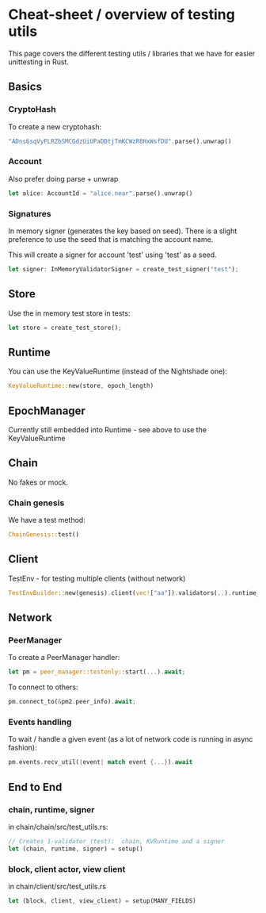 # Cheat-sheet / overview of testing utils

This page covers the different testing utils / libraries that we have for easier unittesting in Rust.

## Basics

### CryptoHash

To create a new cryptohash:
```rust
"ADns6sqVyFLRZbSMCGdzUiUPaDDtjTmKCWzR8HxWsfDU".parse().unwrap()
```

### Account
Also prefer doing parse + unwrap
```rust
let alice: AccountId = "alice.near".parse().unwrap()
```

### Signatures
In memory signer (generates the key based on seed). There is a slight preference to use the seed that is matching the account name.

This will create a signer for account 'test' using 'test' as a seed.

```rust
let signer: InMemoryValidatorSigner = create_test_signer("test");
```

## Store
Use the in memory test store in tests:
```rust
let store = create_test_store();
```

## Runtime
You can use the KeyValueRuntime (instead of the Nightshade one):

```rust
KeyValueRuntime::new(store, epoch_length)
```

## EpochManager
Currently still embedded into Runtime - see above to use the KeyValueRuntime

## Chain
No fakes or mock.

### Chain genesis
We have a test method:

```rust
ChainGenesis::test()
```

## Client

TestEnv - for testing multiple clients (without network)
```rust
TestEnvBuilder::new(genesis).client(vec!["aa"]).validators(..).runtime_adapters(..).build()
```

## Network

### PeerManager

To create a PeerManager handler:

```rust
let pm = peer_manager::testonly::start(...).await;
```

To connect to others:
```rust
pm.connect_to(&pm2.peer_info).await;
```

### Events handling

To wait / handle a given event (as a lot of network code is running in async fashion):

```rust
pm.events.recv_util(|event| match event {...}).await
```



## End to End 

### chain, runtime, signer

in chain/chain/src/test_utils.rs:
```rust
// Creates 1-validator (test):  chain, KVRuntime and a signer
let (chain, runtime, signer) = setup() 
```

### block, client actor, view client
in chain/client/src/test_utils.rs
```rust
let (block, client, view_client) = setup(MANY_FIELDS)
```

